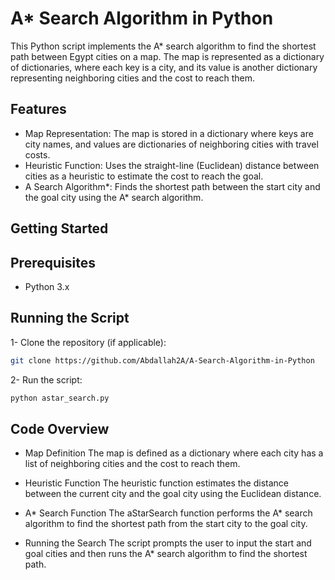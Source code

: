 # A* Search Algorithm in Python
This Python script implements the A* search algorithm to find the shortest path between Egypt cities on a map. The map is represented as a dictionary of dictionaries, where each key is a city, and its value is another dictionary representing neighboring cities and the cost to reach them.

## Features
- Map Representation: The map is stored in a dictionary where keys are city names, and values are dictionaries of neighboring cities with travel costs.
- Heuristic Function: Uses the straight-line (Euclidean) distance between cities as a heuristic to estimate the cost to reach the goal.
- A Search Algorithm*: Finds the shortest path between the start city and the goal city using the A* search algorithm.

## Getting Started
## Prerequisites
- Python 3.x

## Running the Script
1- Clone the repository (if applicable):
```bash
git clone https://github.com/Abdallah2A/A-Search-Algorithm-in-Python
```

2- Run the script:
```bash
python astar_search.py
```

## Code Overview
- Map Definition
The map is defined as a dictionary where each city has a list of neighboring cities and the cost to reach them.

- Heuristic Function
The heuristic function estimates the distance between the current city and the goal city using the Euclidean distance.

- A* Search Function
The aStarSearch function performs the A* search algorithm to find the shortest path from the start city to the goal city.

- Running the Search
The script prompts the user to input the start and goal cities and then runs the A* search algorithm to find the shortest path.
